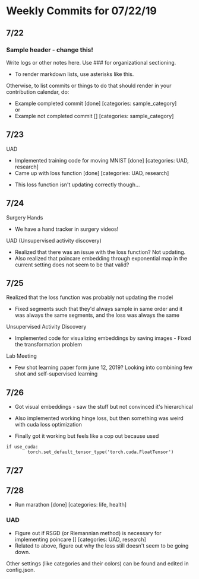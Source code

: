 # Weekly Commits for 07/22/19  

## 7/22  

### Sample header - change this!  
Write logs or other notes here. Use ### for organizational sectioning.  
* To render markdown lists, use asterisks like this.  

Otherwise, to list commits or things to do that should render in your contribution calendar, do:  
- Example completed commit [done] [categories: sample_category]  
or
- Example not completed commit [] [categories: sample_category]  

## 7/23  
UAD  
- Implemented training code for moving MNIST [done] [categories: UAD, research]  
- Came up with loss function [done] [categories: UAD, research]  
* This loss function isn't updating correctly though... 

## 7/24  

Surgery Hands  
* We have a hand tracker in surgery videos!  

UAD (Unsupervised activity discovery)    
* Realized that there was an issue with the loss function? Not updating.  
* Also realized that poincare embedding through exponential map in the current setting does not seem to be that valid?  

## 7/25  
Realized that the loss function was probably not updating the model  
* Fixed segments such that they'd always sample in same order and it was always the same segments, and the loss was always the same  

Unsupervised Activity Discovery  
- Implemented code for visualizing embeddings by saving images - Fixed the transformation problem  

Lab Meeting  
* Few shot learning paper form june 12, 2019? Looking into combining few shot and self-supervised learning  

## 7/26  
- Got visual embeddings - saw the stuff but not convinced it's hierarchical  

- Also implemented working hinge loss, but then something was weird with cuda loss optimization  
* Finally got it working but feels like a cop out because used  
```
if use_cuda:
        torch.set_default_tensor_type('torch.cuda.FloatTensor')  
```


## 7/27  

## 7/28   

- Run marathon [done] [categories: life, health]  

### UAD  
- Figure out if RSGD (or Riemannian method) is necessary for implementing poincare [] [categories: UAD, research]  
- Related to above, figure out why the loss still doesn't seem to be going down.  


Other settings (like categories and their colors) can be found and edited in config.json.
